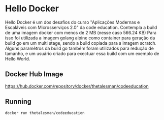 # Hello Docker

Hello Docker é um dos desafios do curso "Aplicações Modernas e Escaláveis com Microsserviços 2.0" da code education. 
Contempla a build de uma imagem docker com menos de 2 MB (nesse caso 566.24 KB)
Para isso foi utilizada a imagem golang alpine como container para geração da build go em um multi stage, sendo a build copiada para a imagem scratch. 
Alguns paramêtros da build go também foram utilizados para redução de tamanho, e um usuário criado para exectuar essa build com um exemplo de Hello World.

## Docker Hub Image
https://hub.docker.com/repository/docker/thetalesman/codeeducation

## Running
```docker run thetalesman/codeeducation```
